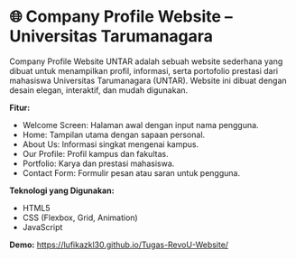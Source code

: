 # 🌐 Company Profile Website – Universitas Tarumanagara  

Company Profile Website UNTAR adalah sebuah website sederhana yang dibuat untuk menampilkan profil, informasi, serta portofolio prestasi dari mahasiswa Universitas Tarumanagara (UNTAR). Website ini dibuat dengan desain elegan, interaktif, dan mudah digunakan.

**Fitur:**
- Welcome Screen: Halaman awal dengan input nama pengguna.
- Home: Tampilan utama dengan sapaan personal.
- About Us: Informasi singkat mengenai kampus.
- Our Profile: Profil kampus dan fakultas.
- Portfolio: Karya dan prestasi mahasiswa.
- Contact Form: Formulir pesan atau saran untuk pengguna.

**Teknologi yang Digunakan:**
- HTML5
- CSS (Flexbox, Grid, Animation)
- JavaScript

**Demo:**
https://lufikazkl30.github.io/Tugas-RevoU-Website/
